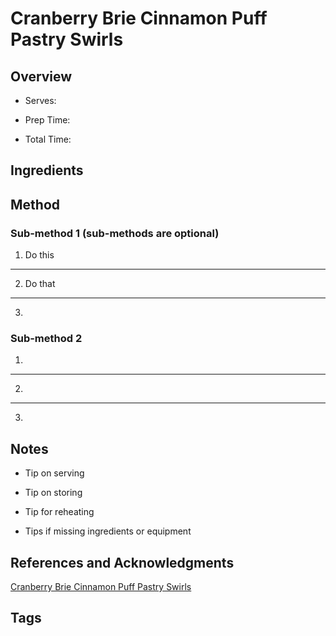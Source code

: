 # Cranberry Brie Cinnamon Puff Pastry Swirls

## Overview

- Serves:

- Prep Time:

- Total Time:

## Ingredients



## Method

### Sub-method 1 (sub-methods are optional)

1. Do this
---
2. Do that
---
3.

### Sub-method 2

1.
---
2.
---
3.

## Notes

- Tip on serving

- Tip on storing

- Tip for reheating

- Tips if missing ingredients or equipment

## References and Acknowledgments

[Cranberry Brie Cinnamon Puff Pastry Swirls](https://www.halfbakedharvest.com/idiot-proof-5-ingredient-cranberry-brie-cinnamon-sugar-puff-pastry-swirls/#bo-recipe)

## Tags


